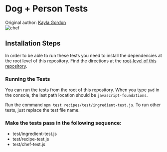 # Dog + Person Tests
Original author: [Kayla Gordon](https://github.com/kaylagordon)  
![chef](https://media1.giphy.com/media/lGu2XxovUtcU8/giphy.gif)  

## Installation Steps

In order to be able to run these tests you need to install the dependencies at the root level of this repository. Find the directions at the [root-level of this repository](https://github.com/turingschool-examples/javascript-foundations).

### Running the Tests

You can run the tests from the root of this repository. When you type `pwd` in the console, the last path location should be `javascript-foundations`.

Run the command `npm test recipes/test/ingredient-test.js`. To run other tests, just replace the test file name.

### Make the tests pass in the following sequence:

* test/ingredient-test.js  
* test/recipe-test.js  
* test/chef-test.js  
